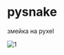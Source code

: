 # pysnake

змейка на pyxel

![1](https://github.com/rhisth/pysnake/assets/96009471/59e991e2-22d1-402c-be41-09fd32e1b3a9)
